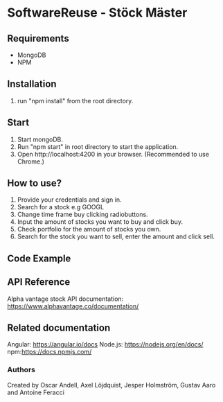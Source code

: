 # SoftwareReuse - Stöck Mäster

## Requirements
* MongoDB 
* NPM

## Installation 
1. run "npm install" from the root directory.

## Start
1. Start mongoDB.
2. Run "npm start" in root directory to start the application.
3. Open http://localhost:4200 in your browser. (Recommended to use Chrome.)

## How to use?
1. Provide your credentials and sign in.
2. Search for a stock e.g GOOGL
3. Change time frame buy clicking radiobuttons.
4. Input the amount of stocks you want to buy and click buy.
5. Check portfolio for the amount of stocks you own.
6. Search for the stock you want to sell, enter the amount and click sell.

## Code Example


## API Reference
Alpha vantage stock API documentation: https://www.alphavantage.co/documentation/

## Related documentation
Angular: https://angular.io/docs
Node.js: https://nodejs.org/en/docs/
npm:https://docs.npmjs.com/



### Authors

Created by Oscar Andell, Axel Löjdquist, Jesper Holmström, Gustav Aaro and Antoine Feracci
